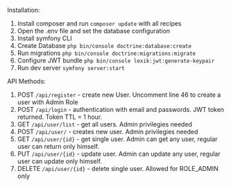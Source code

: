 Installation:
1. Install composer and run `composer update` with all recipes
2. Open the .env file and set the database configuration
3. Install symfony CLI
4. Create Database `php bin/console doctrine:database:create`
5. Run migrations `php bin/console doctrine:migrations:migrate`
6. Configure JWT bundle `php bin/console lexik:jwt:generate-keypair` 
7. Run dev server `symfony server:start`

API Methods:
1. POST `/api/register` - create new User. Uncomment line 46 to create a user with Admin Role
2. POST `/api/login` - authentication with email and passwords. JWT token returned. Token TTL = 1 hour.
3. GET `/api/user/list` - get all users. Admin privilegies needed
4. POST `/api/user/` - creates new user. Admin privilegies needed
5. GET `/api/user/{id}` - get single user. Admin can get any user, regular user can return only himself.
6. PUT `/api/user/{id}` - update user. Admin can update any user, regular user can update only himself.
7. DELETE `/api/user/{id}` - delete single user. Allowed for ROLE_ADMIN only
